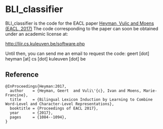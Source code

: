 # BLI_classifier

BLI_classifier is the code for the EACL paper  [Heyman, Vulic and Moens (EACL, 2017)](http://www.aclweb.org/anthology/E17-1102)
The code corresponding to the paper can soon be obtained under an academic license at:

http://liir.cs.kuleuven.be/software.php

Until then, you can send me an email to request the code: geert [dot] heyman [at] cs [dot] kuleuven [dot] be

## Reference

```
@InProceedings{Heyman:2017,
  author    = {Heyman, Geert  and Vuli\'{c}, Ivan and Moens, Marie-Francine},
  title     = {Bilingual Lexicon Induction by Learning to Combine Word-Level and Character-Level Representations},
  booktitle = {Proceedings of EACL 2017},
  year      = {2017},
  pages     = {1084--1094},
}
```


